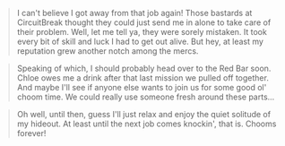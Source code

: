 > I can't believe I got away from that job again! Those bastards at CircuitBreak thought they could just send me in alone to take care of their problem. Well, let me tell ya, they were sorely mistaken. It took every bit of skill and luck I had to get out alive. But hey, at least my reputation grew another notch among the mercs.

> Speaking of which, I should probably head over to the Red Bar soon. Chloe owes me a drink after that last mission we pulled off together. And maybe I'll see if anyone else wants to join us for some good ol' choom time. We could really use someone fresh around these parts...

> Oh well, until then, guess I'll just relax and enjoy the quiet solitude of my hideout. At least until the next job comes knockin', that is. Chooms forever!
